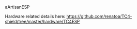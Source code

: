 aArtisanESP 

Hardware related details here:
https://github.com/renatoa/TC4-shield/tree/master/hardware/TC4ESP
